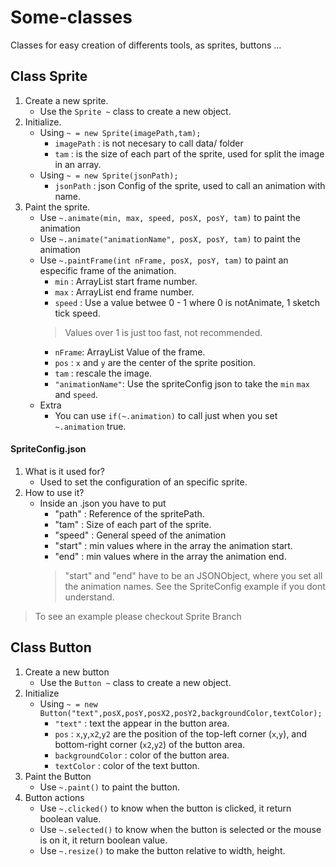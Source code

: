 # Some-classes
Classes for easy creation of differents tools, as sprites, buttons ...

## Class Sprite
1. Create a new sprite.
	*	Use the `Sprite ~` class to create a new object.
2. Initialize.
	*	Using `~ = new Sprite(imagePath,tam);`
		*	`imagePath`	:	is not necesary to call data/ folder
		*	`tam`	:	is the size of each part of the sprite, used for split the image in an array.
	* Using `~ = new Sprite(jsonPath);`
		*	`jsonPath`	: json Config of the sprite, used to call an animation with name.
3. Paint the sprite.
	*	Use `~.animate(min, max, speed, posX, posY, tam)` to paint the animation
	*	Use `~.animate("animationName", posX, posY, tam)` to paint the animation
	*	Use `~.paintFrame(int nFrame, posX, posY, tam)` to paint an especific frame of the animation.
		*	`min`	:	ArrayList start frame number.
		*	`max`	:	ArrayList end frame number.
		*	`speed`	:	Use a value betwee 0 - 1 where 0 is notAnimate,  1 sketch tick speed. 
		>	Values over 1 is just too fast, not recommended.
		*	`nFrame`:	ArrayList Value of the frame.
		*	`pos`	:	`x` and `y` are the center of the sprite position.
		*	`tam`	:	rescale the image.
		*	`"animationName"`:	Use the spriteConfig json to take the `min` `max` and `speed`.
	*	Extra
		*	You can use `if(~.animation)` to call just when you set `~.animation` true.
#### SpriteConfig.json
1. What is it used for?
	*	Used to set the configuration of an specific sprite.
2. How to use it?
	*	Inside an .json you have to put
		*	"path"	:	Reference of the spritePath.
		*	"tam"	:	Size of each part of the sprite.
		*	"speed"	:	General speed of the animation
		*	"start"	:	min values where in the array the animation start.
		*	"end"	:	min values where in the array the animation end.
		>	"start" and "end" have to be an JSONObject, where you set all the animation names. See the SpriteConfig example if you dont understand.
>To see an example please checkout Sprite Branch

## Class Button
1. Create a new button
	*	Use the `Button ~` class to create a new object.
2. Initialize
	*	Using `~ = new Button("text",posX,posY,posX2,posY2,backgroundColor,textColor);`
		*	`"text"`	:	text the appear in the button area.
		*	`pos`	:	`x`,`y`,`x2`,`y2` are the position of the top-left corner (`x`,`y`), and bottom-right corner (`x2`,`y2`) of the button area.
		* 	`backgroundColor`	:	color of the button area.
		*	`textColor`	:	color of the text button.
3. Paint the Button
	*	Use `~.paint()` to paint the button.
4. Button actions
	*	Use `~.clicked()` to know when the button is clicked, it return boolean value.
	*	Use `~.selected()` to know when the button is selected or the mouse is on  it, it return boolean value.
	*	Use `~.resize()` to make the button relative to width, height.
